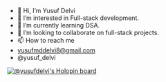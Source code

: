 - 👋 Hi, I’m Yusuf Delvi
- 👀 I’m interested in Full-stack development.
- 🌱 I’m currently learning DSA.
- 💞️ I’m looking to collaborate on full-stack projects.
- 📫 How to reach me 
-   yusufmddelvi8@gmail.com
-   @yusuf_delvi

[![@yusufdelvi's Holopin board](https://holopin.me/yusufdelvi)](https://holopin.io/@yusufdelvi)
<!---
yusuf-delvi/yusuf-delvi is a ✨ special ✨ repository because its `README.md` (this file) appears on your GitHub profile.
You can click the Preview link to take a look at your changes.
--->
